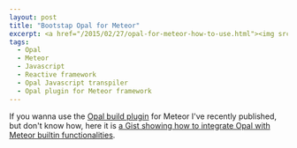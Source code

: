 ```yaml
---
layout: post
title: "Bootstap Opal for Meteor"
excerpt: <a href="/2015/02/27/opal-for-meteor-how-to-use.html"><img src='/assets/images/meteor-loves-opal.png' class='fill'></a>
tags:
  - Opal
  - Meteor
  - Javascript
  - Reactive framework
  - Opal Javascript transpiler
  - Opal plugin for Meteor framework
---
```


If you wanna use the [Opal build plugin](https://atmospherejs.com/massimoronca/opal) for Meteor I've recently published, but don't know how, here it is [a Gist showing how to integrate Opal with Meteor builtin functionalities](https://gist.github.com/wstucco/42392ee21b76dfa3ef83).

<script src="https://gist.github.com/wstucco/42392ee21b76dfa3ef83.js?file=meteor.rb"></script>

<script src="https://gist.github.com/wstucco/42392ee21b76dfa3ef83.js?file=user.rb"></script>

<script src="https://gist.github.com/wstucco/42392ee21b76dfa3ef83.js?file=main.rb"></script>
